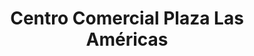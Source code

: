 ---
title: "Centro Comercial Plaza Las Américas"
url: /caracas/centro-comercial-plaza-las-americas/
shop: Einkaufszentrum
---
